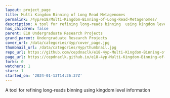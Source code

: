 ```yaml
---
layout: project_page
title: Multi Kingdom Binning of Long Read Metagenomes
permalink: /4yp/e18/Multi-Kingdom-Binning-of-Long-Read-Metagenomes/
description: A tool for refining long-reads binning  using kingdom level information
has_children: false
parent: E18 Undergraduate Research Projects
grand_parent: Undergraduate Research Projects
cover_url: /data/categories/4yp/cover_page.jpg
thumbnail_url: /data/categories/4yp/thumbnail.jpg
repo_url: https://github.com/cepdnaclk/e18-4yp-Multi-Kingdom-Binning-of-Long-Read-Metagenomes
page_url: https://cepdnaclk.github.io/e18-4yp-Multi-Kingdom-Binning-of-Long-Read-Metagenomes
forks: 0
watchers: 1
stars: 1
started_on: '2024-01-13T14:26:37Z'
---
```


A tool for refining long-reads binning  using kingdom level information